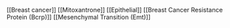 [[Breast cancer]]
[[Mitoxantrone]]
[[Epithelial]]
[[Breast Cancer Resistance Protein (Bcrp)]]
[[Mesenchymal Transition (Emt)]]
